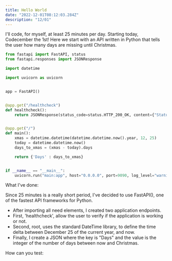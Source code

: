 ```yaml
---
title: Hello World
date: "2022-12-01T08:12:03.284Z"
description: "12/01"
---
```


I'll code, for myself, at least 25 minutes per day.
Starting today, Codecember the 1st!
Here we start with an API written in Python that tells the user how many days are missing until Christmas.

```main.py
from fastapi import FastAPI, status
from fastapi.responses import JSONResponse

import datetime

import uvicorn as uvicorn


app = FastAPI()


@app.get("/healthcheck")
def healthcheck():
    return JSONResponse(status_code=status.HTTP_200_OK, content={"Status": "Running"})


@app.get("/")
def main():
    xmas = datetime.datetime(datetime.datetime.now().year, 12, 25)
    today = datetime.datetime.now()
    days_to_xmas = (xmas - today).days

    return {'Days' : days_to_xmas}


if __name__ == "__main__":
    uvicorn.run("main:app", host="0.0.0.0", port=9090, log_level="warning")
```


What I've done:

Since 25 minutes is a really short period, I've decided to use FastAPI(), one of the fastest API frameworks for Python.
* After importing all need elements, I created two application endpoints. 
* First, 'healthcheck', allow the user to verify if the application is working or not.
* Second, root, uses the standard DateTime library, to define the time delta between December 25 of the current year, and now.
* Finally, I create a JSON where the key is "Days" and the value is the integer of the number of days between now and Christmas.

How can you test:



